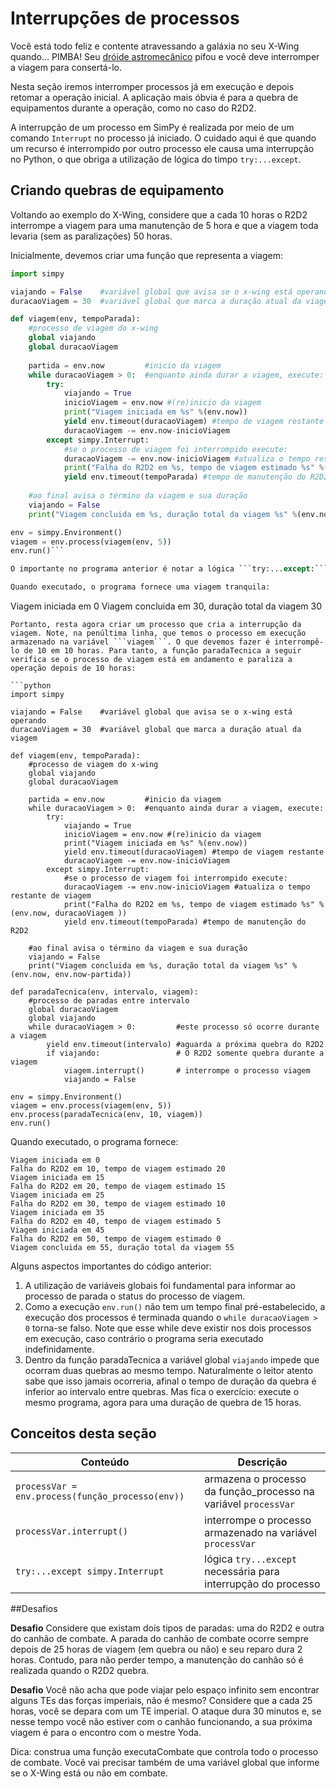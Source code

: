 # Interrupções de processos

Você está todo feliz e contente atravessando a galáxia no seu X-Wing quando... PIMBA! Seu [dróide astromecânico](https://pt.wikipedia.org/wiki/R2-D2) pifou e você deve interromper a viagem para consertá-lo.

Nesta seção iremos interromper processos já em execução e depois retomar a operação inicial. A aplicação mais óbvia é para a quebra de equipamentos durante a operação, como no caso do R2D2.

A interrupção de um processo em SimPy é realizada por meio de um comando ```Interrupt``` no processo já iniciado. O cuidado aqui é que quando um recurso é interrompido por outro processo ele causa uma interrupção no Python, o que obriga a utilização de lógica do timpo ```try:...except```.


## Criando quebras de equipamento

Voltando ao exemplo do X-Wing, considere que a cada 10 horas o R2D2 interrompe a viagem para uma manutenção de 5 hora e que a viagem toda levaria (sem as paralizações) 50 horas.

Inicialmente, devemos criar uma função que representa a viagem:

```python
import simpy

viajando = False    #variável global que avisa se o x-wing está operando
duracaoViagem = 30  #variável global que marca a duração atual da viagem

def viagem(env, tempoParada):
    #processo de viagem do x-wing
    global viajando
    global duracaoViagem
    
    partida = env.now         #inicio da viagem
    while duracaoViagem > 0:  #enquanto ainda durar a viagem, execute:
        try:
            viajando = True
            inicioViagem = env.now #(re)inicio da viagem
            print("Viagem iniciada em %s" %(env.now))
            yield env.timeout(duracaoViagem) #tempo de viagem restante
            duracaoViagem -= env.now-inicioViagem
        except simpy.Interrupt:
            #se o processo de viagem foi interrompido execute:
            duracaoViagem -= env.now-inicioViagem #atualiza o tempo restante de viagem
            print("Falha do R2D2 em %s, tempo de viagem estimado %s" %(env.now, duracaoViagem ))
            yield env.timeout(tempoParada) #tempo de manutenção do R2D2
    
    #ao final avisa o término da viagem e sua duração
    viajando = False
    print("Viagem concluida em %s, duração total da viagem %s" %(env.now, env.now-partida))

env = simpy.Environment()
viagem = env.process(viagem(env, 5))
env.run()```

O importante no programa anterior é notar a lógica ```try:...except:```. O ```except``` aguarda um comando novo, o ```simpy.Interrupt``` que nada mais é que uma interrupção causada por algum outro processo do environment.

Quando executado, o programa fornece uma viagem tranquila:
```
Viagem iniciada em 0
Viagem concluida em 30, duração total da viagem 30
```
Portanto, resta agora criar um processo que cria a interrupção da viagem. Note, na penúltima linha, que temos o processo em execução armazenado na variável ```viagem```. O que devemos fazer é interrompê-lo de 10 em 10 horas. Para tanto, a função paradaTecnica a seguir verifica se o processo de viagem está em andamento e paraliza a operação depois de 10 horas:

```python
import simpy

viajando = False    #variável global que avisa se o x-wing está operando
duracaoViagem = 30  #variável global que marca a duração atual da viagem

def viagem(env, tempoParada):
    #processo de viagem do x-wing
    global viajando
    global duracaoViagem
    
    partida = env.now         #inicio da viagem
    while duracaoViagem > 0:  #enquanto ainda durar a viagem, execute:
        try:
            viajando = True
            inicioViagem = env.now #(re)inicio da viagem
            print("Viagem iniciada em %s" %(env.now))
            yield env.timeout(duracaoViagem) #tempo de viagem restante
            duracaoViagem -= env.now-inicioViagem
        except simpy.Interrupt:
            #se o processo de viagem foi interrompido execute:
            duracaoViagem -= env.now-inicioViagem #atualiza o tempo restante de viagem
            print("Falha do R2D2 em %s, tempo de viagem estimado %s" %(env.now, duracaoViagem ))
            yield env.timeout(tempoParada) #tempo de manutenção do R2D2
    
    #ao final avisa o término da viagem e sua duração
    viajando = False
    print("Viagem concluida em %s, duração total da viagem %s" %(env.now, env.now-partida))

def paradaTecnica(env, intervalo, viagem):
    #processo de paradas entre intervalo
    global duracaoViagem
    global viajando
    while duracaoViagem > 0:         #este processo só ocorre durante a viagem
        yield env.timeout(intervalo) #aguarda a próxima quebra do R2D2
        if viajando:                 # O R2D2 somente quebra durante a viagem
            viagem.interrupt()       # interrompe o processo viagem
            viajando = False
                
env = simpy.Environment()
viagem = env.process(viagem(env, 5))
env.process(paradaTecnica(env, 10, viagem))
env.run()
```
Quando executado, o programa fornece:
```
Viagem iniciada em 0
Falha do R2D2 em 10, tempo de viagem estimado 20
Viagem iniciada em 15
Falha do R2D2 em 20, tempo de viagem estimado 15
Viagem iniciada em 25
Falha do R2D2 em 30, tempo de viagem estimado 10
Viagem iniciada em 35
Falha do R2D2 em 40, tempo de viagem estimado 5
Viagem iniciada em 45
Falha do R2D2 em 50, tempo de viagem estimado 0
Viagem concluida em 55, duração total da viagem 55
```
Alguns aspectos importantes do código anterior:
1. A utilização de variáveis globais foi fundamental para informar ao processo de parada o status do processo de viagem. 
2. Como a execução ```env.run()``` não tem um tempo final pré-estabelecido, a execução dos processos é terminada quando o ```while duracaoViagem > 0``` torna-se falso. Note que esse while deve existir nos dois processos em execução, caso contrário o programa seria executado indefinidamente.
3. Dentro da função paradaTecnica a variável global ```viajando``` impede que ocorram duas quebras ao mesmo tempo. Naturalmente o leitor atento sabe que isso jamais ocorreria, afinal o tempo de duração da quebra é inferior ao intervalo entre quebras. Mas fica o exercício: execute o mesmo programa, agora para uma duração de quebra de 15 horas.

## Conceitos desta seção
| Conteúdo | Descrição |
| -- | -- |
| ```processVar = env.process(função_processo(env))``` | armazena o processo da função_processo na variável ```processVar``` |
| ```processVar.interrupt()``` | interrompe o processo armazenado na variável ```processVar``` |
| ```try:...except simpy.Interrupt``` | lógica ```try...except``` necessária para interrupção do processo |


##Desafios

**Desafio** Considere que existam dois tipos de paradas: uma do R2D2 e outra do canhão de combate. A parada do canhão de combate ocorre sempre depois de 25 horas de viagem (em quebra ou não) e seu reparo dura 2 horas. Contudo, para não perder tempo, a manutenção do canhão só é realizada quando o R2D2 quebra.

**Desafio** Você não acha que pode viajar pelo espaço infinito sem encontrar alguns TEs das forças imperiais, não é mesmo? Considere que a cada 25 horas, você se depara com um TE imperial. O ataque dura 30 minutos e, se nesse tempo você não estiver com o canhão funcionando, a sua próxima viagem é para o encontro com o mestre Yoda. 

Dica: construa uma função executaCombate que controla todo o processo de combate. Você vai precisar também de uma variável global que informe se o X-Wing está ou não em combate.
